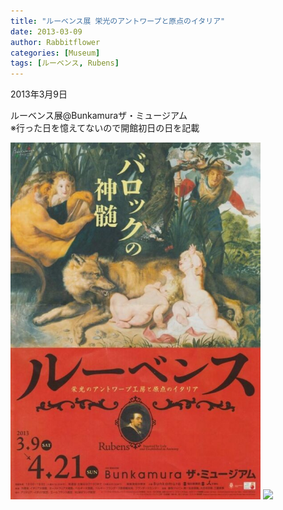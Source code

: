 ```yaml
---
title: "ルーベンス展 栄光のアントワープと原点のイタリア"
date: 2013-03-09
author: Rabbitflower
categories: [Museum]
tags: [ルーベンス, Rubens]
---
```


2013年3月9日

ルーベンス展@Bunkamuraザ・ミュージアム  
※行った日を憶えてないので開館初日の日を記載

<img src="/assets/images/museum/2013-03-09-Rubens-1/images/image.jpg"  width="400px">

<img src="https://timothy.rabbitflowerdiary.com/assets/images/museum/2013-03-09-Rubens-1/images/image-1.jpg" width="400px">

